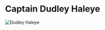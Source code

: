 # Captain Dudley Haleye
![Dudley Haleye](https://github.com/CGavinMullis/Oliran-Github/blob/main/Characters/NPCs/VINPCs/Dudley-Haleye/Dudley-Haleye-Boat-Captain-Trans.png)